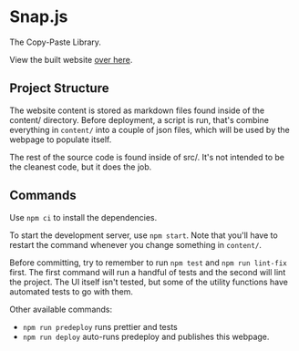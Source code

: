 # Snap.js

The Copy-Paste Library.

View the built website [over here](https://thescottyjam.github.io/snap.js/#!/nolodash).

## Project Structure

The website content is stored as markdown files found inside of the content/ directory. Before deployment, a script is run, that's combine everything in `content/` into a couple of json files, which will be used by the webpage to populate itself.

The rest of the source code is found inside of src/. It's not intended to be the cleanest code, but it does the job.

## Commands

Use `npm ci` to install the dependencies.

To start the development server, use `npm start`. Note that you'll have to restart the command whenever you change something in `content/`.

Before committing, try to remember to run `npm test` and `npm run lint-fix` first. The first command will run a handful of tests and the second will lint the project. The UI itself isn't tested, but some of the utility functions have automated tests to go with them.

Other available commands:

- `npm run predeploy` runs prettier and tests
- `npm run deploy` auto-runs predeploy and publishes this webpage.
